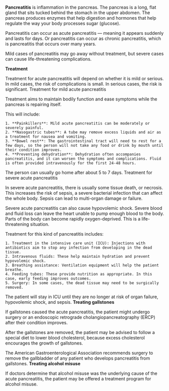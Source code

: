 **Pancreatitis** is inflammation in the pancreas. The pancreas is a long, flat gland that sits tucked behind the stomach in the upper abdomen. The pancreas produces enzymes that help digestion and hormones that help regulate the way your body processes sugar (glucose).

Pancreatitis can occur as acute pancreatitis — meaning it appears suddenly and lasts for days. Or pancreatitis can occur as chronic pancreatitis, which is pancreatitis that occurs over many years.

Mild cases of pancreatitis may go away without treatment, but severe cases can cause life-threatening complications.

**Treatment**

Treatment for acute pancreatitis will depend on whether it is mild or serious. In mild cases, the risk of complications is small. In serious cases, the risk is significant.
Treatment for mild acute pancreatitis

Treatment aims to maintain bodily function and ease symptoms while the pancreas is repairing itself.

This will include:

    1. **Painkillers**: Mild acute pancreatitis can be moderately or severely painful.
    2. **Nasogastric tubes**: A tube may remove excess liquids and air as a treatment for nausea and vomiting.
    3. **Bowel rest**: The gastrointestinal tract will need to rest for a few days, so the person will not take any food or drink by mouth until their condition improves.
    4. **Preventing dehydration**: Dehydration often accompanies pancreatitis, and it can worsen the symptoms and complications. Fluid is often provided intravenously for the first 24-48 hours.

The person can usually go home after about 5 to 7 days.
Treatment for severe acute pancreatitis

In severe acute pancreatitis, there is usually some tissue death, or necrosis. This increases the risk of sepsis, a severe bacterial infection that can affect the whole body. Sepsis can lead to multi-organ damage or failure.

Severe acute pancreatitis can also cause hypovolemic shock. Severe blood and fluid loss can leave the heart unable to pump enough blood to the body. Parts of the body can become rapidly oxygen-deprived. This is a life-threatening situation.

Treatment for this kind of pancreatitis includes:

    1. Treatment in the intensive care unit (ICU): Injections with antibiotics aim to stop any infection from developing in the dead tissue.
    2. Intravenous fluids: These help maintain hydration and prevent hypovolemic shock.
    3. Breathing assistance: Ventilation equipment will help the patient breathe.
    4. Feeding tubes: These provide nutrition as appropriate. In this case, early feeding improves outcomes.
    5. Surgery: In some cases, the dead tissue may need to be surgically removed.

The patient will stay in ICU until they are no longer at risk of organ failure, hypovolemic shock, and sepsis.
**Treating gallstones**

If gallstones caused the acute pancreatitis, the patient might undergo surgery or an endoscopic retrograde cholangiopancreatography (ERCP) after their condition improves.

After the gallstones are removed, the patient may be advised to follow a special diet to lower blood cholesterol, because excess cholesterol encourages the growth of gallstones.

The American Gastroenterological Association recommends surgery to remove the gallbladder of any patient who develops pancreatitis from gallstones.
**Treating alcohol misuse**

If doctors determine that alcohol misuse was the underlying cause of the acute pancreatitis, the patient may be offered a treatment program for alcohol misuse.